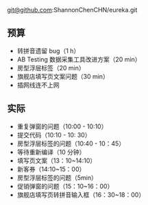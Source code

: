 
git@github.com:ShannonChenCHN/eureka.git


## 预算
- 转拼音遗留 bug（1 h）
- AB Testing 数据采集工具改进方案（20 min）
- 房型浮层标签（20 min）
- 旗舰店填写页文案问题（30 min）
- 插网线连不上网


## 实际

- 重复弹窗的问题（10:00 - 10:10）
- 提交代码（10:10 - 10: 30）
- 房型浮层标签的问题（10:40 - 10：45）
- 等待重新编译（10 分钟）
- 填写页文案（13：10~14:10）
- 新客券（14:10~15：00）
- 房型浮层标签的问题（5min）
- 促销弹窗的问题（15：10~16：00）
- 旗舰店填写页转拼音输入框（16：30~18：00）